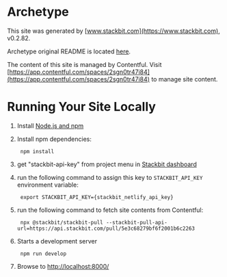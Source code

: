 # Archetype

This site was generated by [www.stackbit.com](https://www.stackbit.com), v0.2.82.

Archetype original README is located [here](./README.theme.md).

The content of this site is managed by Contentful. Visit [https://app.contentful.com/spaces/2sgn0tr47i84](https://app.contentful.com/spaces/2sgn0tr47i84) to manage site content.

# Running Your Site Locally

1. Install [Node.js and npm](https://nodejs.org/en/)

1. Install npm dependencies:

        npm install

1. get "stackbit-api-key" from project menu in [Stackbit dashboard](https://app.stackbit.com/dashboard)

1. run the following command to assign this key to `STACKBIT_API_KEY` environment variable:

        export STACKBIT_API_KEY={stackbit_netlify_api_key}

1. run the following command to fetch site contents from Contentful:

        npx @stackbit/stackbit-pull --stackbit-pull-api-url=https://api.stackbit.com/pull/5e3c68279bf6f2001b6c2263

1. Starts a development server

        npm run develop

1. Browse to [http://localhost:8000/](http://localhost:8000/)
